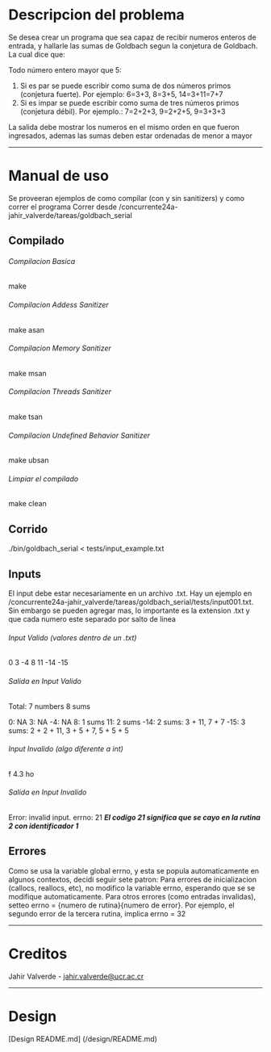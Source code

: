 # Descripcion del problema
Se desea crear un programa que sea capaz de recibir numeros enteros de entrada,
y hallarle las sumas de Goldbach segun la conjetura de Goldbach. La cual 
dice que:


Todo número entero mayor que 5:
1. Si es par se puede escribir como suma de dos números primos (conjetura 
fuerte). Por ejemplo: 6=3+3, 8=3+5, 14=3+11=7+7
2. Si es impar se puede escribir como suma de tres números primos (conjetura
débil). Por ejemplo.: 7=2+2+3, 9=2+2+5, 9=3+3+3


La salida debe mostrar los numeros en el mismo orden en que fueron ingresados,
ademas las sumas deben estar ordenadas de menor a mayor

---

# Manual de uso
Se proveeran ejemplos de como compilar (con y sin sanitizers) y como correr
el programa
Correr desde /concurrente24a-jahir_valverde/tareas/goldbach_serial

## Compilado
###### Compilacion Basica
  make
###### Compilacion Addess Sanitizer
  make asan
###### Compilacion Memory Sanitizer
  make msan
###### Compilacion Threads Sanitizer
  make tsan
###### Compilacion Undefined Behavior Sanitizer
  make ubsan
###### Limpiar el compilado
  make clean

## Corrido
./bin/goldbach_serial < tests/input_example.txt

## Inputs
El input debe estar necesariamente en un archivo .txt. Hay un ejemplo en
/concurrente24a-jahir_valverde/tareas/goldbach_serial/tests/input001.txt.
Sin embargo se pueden agregar mas, lo importante es la extension .txt y que 
cada numero este separado por salto de linea
###### Input Valido (valores dentro de un .txt)
0
3
-4
8
11
-14
-15
###### Salida en Input Valido
Total: 7 numbers 8 sums

0: NA
3: NA
-4: NA
8: 1 sums
11: 2 sums
-14: 2 sums: 3 + 11, 7 + 7
-15: 3 sums: 2 + 2 + 11, 3 + 5 + 7, 5 + 5 + 5
###### Input Invalido (algo diferente a int)
f
4.3
ho
###### Salida en Input Invalido
Error: invalid input. errno: 21
***El codigo 21 significa que se cayo en la rutina 2 con identificador 1***

## Errores
Como se usa la variable global errno, y esta se popula automaticamente en 
algunos contextos, decidi seguir sete patron: Para errores de inicializacion
(callocs, reallocs, etc), no modifico la variable errno, esperando que se
se modifique automaticamente. Para otros errores (como entradas invalidas), 
setteo errno = {numero de rutina}{numero de error}. Por ejemplo, el segundo
error de la tercera rutina, implica errno = 32

---

# Creditos
Jahir Valverde - jahir.valverde@ucr.ac.cr 

---

# Design
[Design README.md] (/design/README.md)